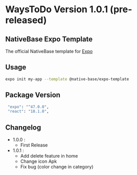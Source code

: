 # WaysToDo Version 1.0.1 (pre-released)

## NativeBase Expo Template

The official NativeBase template for [Expo](https://docs.expo.io/)

## Usage

```sh
expo init my-app --template @native-base/expo-template
```

## Package Version

```sh
 "expo": "^47.0.0",
 "react": "18.1.0",
```

## Changelog
- 1.0.0 :
  - First Release
- 1.0.1 :
  - Add delete feature in home
  - Change icon Apk
  - Fix bug (color change in category)
